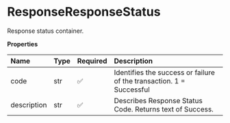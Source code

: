 # ResponseResponseStatus

Response status container.

**Properties**

| Name        | Type | Required | Description                                                          |
| :---------- | :--- | :------- | :------------------------------------------------------------------- |
| code        | str  | ✅       | Identifies the success or failure of the transaction. 1 = Successful |
| description | str  | ✅       | Describes Response Status Code. Returns text of Success.             |

<!-- This file was generated by liblab | https://liblab.com/ -->
